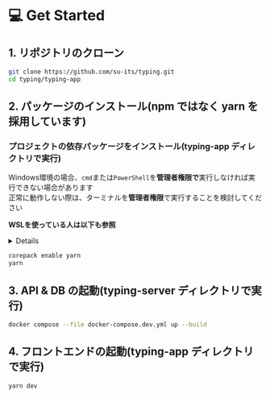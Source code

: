 # 💻 Get Started
## 1. リポジトリのクローン

```bash
git clone https://github.com/su-its/typing.git
cd typing/typing-app
```

## 2. パッケージのインストール(npm ではなく yarn を採用しています)

### プロジェクトの依存パッケージをインストール(typing-app ディレクトリで実行)

Windows環境の場合、`cmd`または`PowerShell`を**管理者権限で**実行しなければ実行できない場合があります  
正常に動作しない際は、ターミナルを**管理者権限**で実行することを検討してください

**WSLを使っている人は以下も参照**
<details>
  nodeのバージョンの影響でcorepackが使えないことがあるので，自信がない人は以下のコマンドを実行することを推奨
  ```bash
  curl -o- https://raw.githubusercontent.com/nvm-sh/nvm/v0.40.1/install.sh | bash
  nvm install node
  ```
</details>

```bash
corepack enable yarn
yarn
```


## 3. API & DB の起動(typing-server ディレクトリで実行)

```bash
docker compose --file docker-compose.dev.yml up --build
```

## 4. フロントエンドの起動(typing-app ディレクトリで実行)

```bash
yarn dev
```
